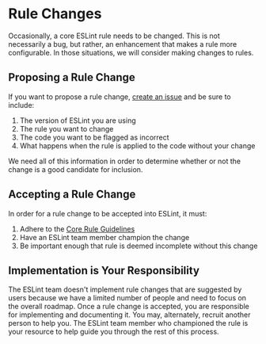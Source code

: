 # Rule Changes

Occasionally, a core ESLint rule needs to be changed. This is not necessarily a bug, but rather, an enhancement that makes a rule more configurable. In those situations, we will consider making changes to rules.

## Proposing a Rule Change

If you want to propose a rule change, [create an issue](https://github.com/eslint/eslint/issues/new?body=**What%20version%20of%20ESLint%20are%20you%20using%3F**%0A%0A**What%20rule%20do%20you%20want%20to%20change%3F**%0A%0A**What%20code%20should%20be%20flagged%20as%20incorrect%20with%20this%20change%3F**%0A%0A**What%20happens%20when%20the%20rule%20is%20applied%20to%20this%20code%20now%3F**%0A%0A%0A) and be sure to include:

1. The version of ESLint you are using
2. The rule you want to change
3. The code you want to be flagged as incorrect
4. What happens when the rule is applied to the code without your change

We need all of this information in order to determine whether or not the change is a good candidate for inclusion.

## Accepting a Rule Change

In order for a rule change to be accepted into ESLint, it must:

1. Adhere to the [Core Rule Guidelines](new-rules#core-rule-guidelines)
1. Have an ESLint team member champion the change
1. Be important enough that rule is deemed incomplete without this change

## Implementation is Your Responsibility

The ESLint team doesn't implement rule changes that are suggested by users because we have a limited number of people and need to focus on the overall roadmap. Once a rule change is accepted, you are responsible for implementing and documenting it. You may, alternately, recruit another person to help you. The ESLint team member who championed the rule is your resource to help guide you through the rest of this process.
